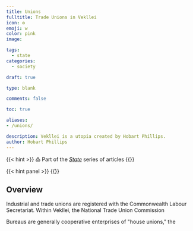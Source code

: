 ```yaml
---
title: Unions
fulltitle: Trade Unions in Vekllei
icon: ⚙︎
emoji: w
color: pink
image: 

tags: 
  - state
categories:
  - society

draft: true

type: blank

comments: false

toc: true

aliases:
- /unions/

description: Vekllei is a utopia created by Hobart Phillips.
author: Hobart Phillips
---
```

{{< hint >}}
߷ Part of the *[State](/state/)* series of articles
{{</hint>}}

{{< hint panel >}}
{{</hint>}}

## Overview

Industrial and trade unions are registered with the Commonwealth Labour Secretariat. Within Vekllei, the National Trade Union Commission

Bureaus are generally cooperative enterprises of "house unions," the 

